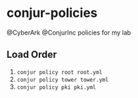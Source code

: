 # conjur-policies
@CyberArk @ConjurInc policies for my lab

## Load Order

1. `conjur policy root root.yml`
2. `conjur policy tower tower.yml`
3. `conjur policy pki pki.yml`